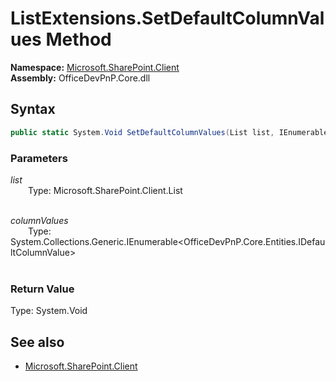 # ListExtensions.SetDefaultColumnValues Method  
**Namespace:** [Microsoft.SharePoint.Client](Microsoft.SharePoint.Client.md)  
**Assembly:** OfficeDevPnP.Core.dll  
## Syntax
```C#
public static System.Void SetDefaultColumnValues(List list, IEnumerable<IDefaultColumnValue> columnValues)
```
### Parameters
*list*  
&emsp;&emsp;Type: Microsoft.SharePoint.Client.List  
&emsp;&emsp;  
  
*columnValues*  
&emsp;&emsp;Type: System.Collections.Generic.IEnumerable<OfficeDevPnP.Core.Entities.IDefaultColumnValue>  
&emsp;&emsp;  
  
### Return Value
Type: System.Void  

## See also
- [Microsoft.SharePoint.Client](Microsoft.SharePoint.Client.md)
